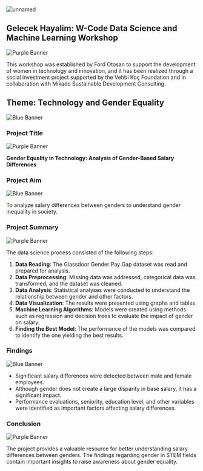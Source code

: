 
![unnamed](https://github.com/user-attachments/assets/696379aa-3e1e-4b5b-a158-a75b6c01884f)

## Gelecek Hayalim: W-Code Data Science and Machine Learning Workshop
![Purple Banner](https://img.shields.io/badge/____________________________________________________________________________________________________________________________________________________________________________________________________________________%20-purple?style=flat-square)

This workshop was established by Ford Otosan to support the development of women in technology and innovation, and it has been realized through a social investment project supported by the Vehbi Koç Foundation and in collaboration with Mikado Sustainable Development Consulting.

## Theme: Technology and Gender Equality 
![Blue Banner](https://img.shields.io/badge/___________________________________________________________________________________________________________________%20-blue?style=flat-square)

### Project Title
![Purple Banner](https://img.shields.io/badge/_______________________________%20-purple?style=flat-square)

**Gender Equality in Technology: Analysis of Gender-Based Salary Differences**

### Project Aim
![Blue Banner](https://img.shields.io/badge/_______________________________%20-blue?style=flat-square)

To analyze salary differences between genders to understand gender inequality in society.

### Project Summary
![Purple Banner](https://img.shields.io/badge/___________________________________________%20-purple?style=flat-square)

The data science process consisted of the following steps:

1. **Data Reading**: The Glassdoor Gender Pay Gap dataset was read and prepared for analysis.
2. **Data Preprocessing**: Missing data was addressed, categorical data was transformed, and the dataset was cleaned.
3. **Data Analysis**: Statistical analyses were conducted to understand the relationship between gender and other factors.
4. **Data Visualization**: The results were presented using graphs and tables.
5. **Machine Learning Algorithms**: Models were created using methods such as regression and decision trees to evaluate the impact of gender on salary.
6. **Finding the Best Model**: The performance of the models was compared to identify the one yielding the best results.

### Findings
![Blue Banner](https://img.shields.io/badge/_____________________%20-blue?style=flat-square)

- Significant salary differences were detected between male and female employees.
- Although gender does not create a large disparity in base salary, it has a significant impact.
- Performance evaluations, seniority, education level, and other variables were identified as important factors affecting salary differences.

### Conclusion
![Purple Banner](https://img.shields.io/badge/___________________________%20-purple?style=flat-square)

The project provides a valuable resource for better understanding salary differences between genders. The findings regarding gender in STEM fields contain important insights to raise awareness about gender equality.
